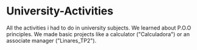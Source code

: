 # University-Activities
All the activities i had to do in university subjects.
We learned about P.O.O principles.
We made basic projects like a calculator ("Calculadora") or an associate manager ("Linares_TP2").
